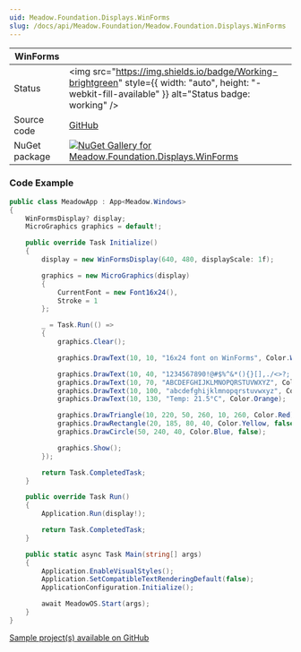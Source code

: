 ```yaml
---
uid: Meadow.Foundation.Displays.WinForms
slug: /docs/api/Meadow.Foundation/Meadow.Foundation.Displays.WinForms
---
```


| WinForms | |
|--------|--------|
| Status | <img src="https://img.shields.io/badge/Working-brightgreen" style={{ width: "auto", height: "-webkit-fill-available" }} alt="Status badge: working" /> |
| Source code | [GitHub](https://github.com/WildernessLabs/Meadow.Foundation/tree/main/Source/Meadow.Foundation.Peripherals/Displays.WinForms) |
| NuGet package | <a href="https://www.nuget.org/packages/Meadow.Foundation.Displays.WinForms/" target="_blank"><img src="https://img.shields.io/nuget/v/Meadow.Foundation.Displays.WinForms.svg?label=Meadow.Foundation.Displays.WinForms" alt="NuGet Gallery for Meadow.Foundation.Displays.WinForms" /></a> |
### Code Example

```csharp
public class MeadowApp : App<Meadow.Windows>
{
    WinFormsDisplay? display;
    MicroGraphics graphics = default!;

    public override Task Initialize()
    {
        display = new WinFormsDisplay(640, 480, displayScale: 1f);

        graphics = new MicroGraphics(display)
        {
            CurrentFont = new Font16x24(),
            Stroke = 1
        };

        _ = Task.Run(() =>
        {
            graphics.Clear();

            graphics.DrawText(10, 10, "16x24 font on WinForms", Color.White);

            graphics.DrawText(10, 40, "1234567890!@#$%^&*(){}[],./<>?;':", Color.LawnGreen);
            graphics.DrawText(10, 70, "ABCDEFGHIJKLMNOPQRSTUVWXYZ", Color.Cyan);
            graphics.DrawText(10, 100, "abcdefghijklmnopqrstuvwxyz", Color.Yellow);
            graphics.DrawText(10, 130, "Temp: 21.5°C", Color.Orange);

            graphics.DrawTriangle(10, 220, 50, 260, 10, 260, Color.Red);
            graphics.DrawRectangle(20, 185, 80, 40, Color.Yellow, false);
            graphics.DrawCircle(50, 240, 40, Color.Blue, false);

            graphics.Show();
        });

        return Task.CompletedTask;
    }

    public override Task Run()
    {
        Application.Run(display!);

        return Task.CompletedTask;
    }

    public static async Task Main(string[] args)
    {
        Application.EnableVisualStyles();
        Application.SetCompatibleTextRenderingDefault(false);
        ApplicationConfiguration.Initialize();

        await MeadowOS.Start(args);
    }
}

```

[Sample project(s) available on GitHub](https://github.com/WildernessLabs/Meadow.Foundation/tree/main/Source/Meadow.Foundation.Peripherals/Displays.WinForms/Samples/WinForms_Sample)

